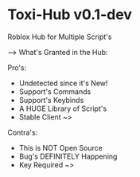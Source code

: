# Toxi-Hub v0.1-dev

Roblox Hub for Multiple Script's

--> What's Granted in the Hub:

Pro's:

+ Undetected since it's New!
+ Support's Commands
+ Support's Keybinds
+ A HUGE Library of Script's
+ Stable Client
~>


Contra's:

- This is NOT Open Source
- Bug's DEFINITELY Happening
- Key Required
~>

